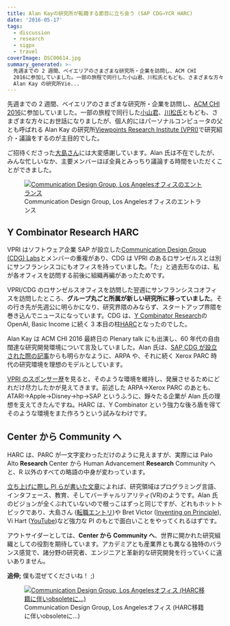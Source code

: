 ```yaml
---
title: Alan Kayの研究所が転籍する節目に立ち会う (SAP CDG→YCR HARC)
date: '2016-05-17'
tags:
  - discussion
  - research
  - sigpx
  - travel
coverImage: DSC00614.jpg
summary_generated: >-
  先週までの 2 週間、ベイエリアのさまざまな研究所・企業を訪問し、ACM CHI
  2016に参加していました。一部の旅程で同行した小山君、川松氏ともども、さまざまな方々にお世話になりましたが、個人的にはパーソナルコンピュータの父とも呼ばれる
  Alan Kay の研究所Vie...
---
```


先週までの 2 週間、ベイエリアのさまざまな研究所・企業を訪問し、[ACM CHI 2016](http://chi2016.acm.org/)に参加していました。一部の旅程で同行した[小山君](http://koyama.xyz/index-j.html)、[川松氏](http://tenju.jp/)ともども、さまざまな方々にお世話になりましたが、個人的にはパーソナルコンピュータの父とも呼ばれる Alan Kay の研究所[Viewpoints Research Institute (VPRI)](http://vpri.org/)で研究紹介・議論をするのが主目的でした。

ご招待くださった[大島さん](http://d.hatena.ne.jp/squeaker/)には大変感謝しています。Alan 氏は不在でしたが、みんな忙しいなか、主要メンバーほぼ全員とみっちり議論する時間をいただくことができました。

<figure className="center">
  <a href="/images/20160429_154234115_iOS.jpg"><img src="/images/20160429_154234115_iOS-1024x577.jpg" alt="Communication Design Group, Los Angelesオフィスのエントランス" /></a>
  <figcaption>Communication Design Group, Los Angelesオフィスのエントランス</figcaption>
</figure>

## Y Combinator Research HARC

VPRI はソフトウェア企業 SAP が設立した[Communication Design Group (CDG) Labs](http://www.cdglabs.org/)とメンバーの重複があり、CDG は VPRI のあるロサンゼルスとは別にサンフランシスコにもオフィスを持っていまし**た**。「た」と過去形なのは、私が各オフィスを訪問する前後に組織再編があったためです。

VPRI/CDG のロサンゼルスオフィスを訪問した翌週にサンフランシスコオフィスを訪問したところ、**グループ丸ごと所属が新しい研究所に移っていました**。その行き先が先週公に明らかになり、研究界隈のみならず、スタートアップ界隈を巻き込んでニュースになっています。CDG は、[Y Combinator Research](https://ycr.org/)の OpenAI, Basic Income に続く 3 本目の柱[HARC](https://blog.ycombinator.com/harc)となったのでした。

Alan Kay は ACM CHI 2016 最終日の Plenary talk にも出演し、60 年代の自由闊達な研究開発環境について言及していました。Alan 氏は、[SAP CDG が設立された際の記事](http://www.bloomberg.com/news/articles/2015-01-29/sap-looks-to-xerox-for-r-d-inspiration-builds-idea-lab)からも明らかなように、ARPA や、それに続く Xerox PARC 時代の研究環境を理想のモデルとしています。

[VPRI のスポンサー歴](http://vpri.org/html/sponsors.htm)を見ると、そのような環境を維持し、発展させるためにどれだけ尽力したかが見えてきます。前述した ARPA→Xerox PARC のあとも、ATARI→Apple→Disney→hp→SAP というふうに、錚々たる企業が Alan 氏の理想を支えてきたんですね。HARC は、Y Combinator という強力な後ろ盾を得てそのような環境をまた作ろうという試みなわけです。

## Center から Community へ

HARC は、PARC が一文字変わっただけのように見えますが、実際には Palo Alto **Research** Center から Human Advancement **Research** Community へと、R 以外のすべての略語の中身が変わっています。

[立ち上げに際し PI らが書いた文章](https://blog.ycombinator.com/harc)によれば、研究領域はプログラミング言語、インタフェース、教育、そしてバーチャルリアリティ(VR)のようです。Alan 氏のビジョンが全くぶれていないので根っこはずっと同じですが、どれもホットトピックであり、大島さん ([転職エントリ](http://d.hatena.ne.jp/squeaker/20160512#p1))や Bret Victor ([Inventing on Principle](https://vimeo.com/36579366)), Vi Hart ([YouTube](https://www.youtube.com/user/Vihart))など強力な PI のもとで面白いことをやってくれるはずです。

アウトサイダーとしては、**Center から Community へ**、世界に開かれた研究組織としての役割を期待しています。アカデミアとも産業界とも異なる独特のバランス感覚で、諸分野の研究者、エンジニアと革新的な研究開発を行っていくに違いありません。

**追伸;** 僕も混ぜてくださいね！ ;)

<figure className="center">
  <a href="/images/DSC00614.jpg"><img src="/images/DSC00614-1024x576.jpg" alt="Communication Design Group, Los Angelesオフィス (HARC移籍に伴いobsoleteに…)" /></a>
  <figcaption>Communication Design Group, Los Angelesオフィス (HARC移籍に伴いobsoleteに…)</figcaption>
</figure>
